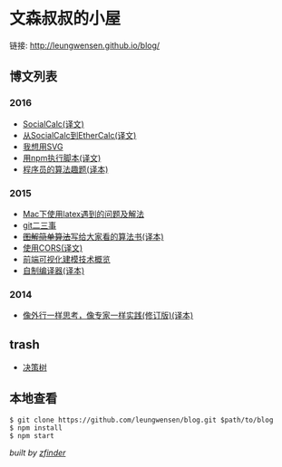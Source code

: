 文森叔叔的小屋
============

链接: http://leungwensen.github.io/blog/

## 博文列表

### 2016

* [SocialCalc(译文)](./2016/socialcalc.md)
* [从SocialCalc到EtherCalc(译文)](./2016/from-socialcalc-to-ethercalc.md)
* [我想用SVG](./2016/i-wanna-use-svg.md)
* [用npm执行脚本(译文)](./2016/running-scripts-with-npm.md)
* [程序员的算法趣题(译本)](./2016/70-math-quizs-for-programmers.md)

### 2015

* [Mac下使用latex遇到的问题及解法](./2015/fixing-latex-in-mac.md)
* [git二三事](./2015/git.md)
* [~~图解简单算法~~写给大家看的算法书(译本)](./2015/an-illustrated-brief-introduction-to-algorithm.md)
* [使用CORS(译文)](./2015/cors.md)
* [前端可视化建模技术概览](./2015/frontend-visual-modeling.md)
* [自制编译器(译本)](./2015/lets-make-a-compiler.md)

### 2014

* [像外行一样思考，像专家一样实践(修订版)(译本)](./2014/think-like-a-rookie-while-practice-like-a-pro.md)

## trash

* [决策树](./2015/decision-tree.md)

## 本地查看

```shell
$ git clone https://github.com/leungwensen/blog.git $path/to/blog
$ npm install
$ npm start
```

*built by [zfinder](https://github.com/leungwensen/zfinder)*
